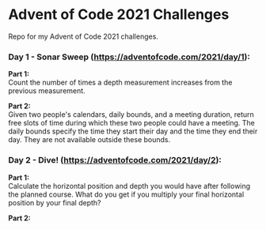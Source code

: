 # Advent of Code 2021 Challenges

Repo for my Advent of Code 2021 challenges.

### Day 1 - Sonar Sweep (https://adventofcode.com/2021/day/1):
**Part 1:**   
Count the number of times a depth measurement increases from the previous measurement.

**Part 2:**   
Given two people's calendars, daily bounds, and a meeting duration, return free slots of time during which these two people could have a meeting. The daily bounds specify the time they start their day and the time they end their day. They are not available outside these bounds.

### Day 2 - Dive! (https://adventofcode.com/2021/day/2):
**Part 1:**   
Calculate the horizontal position and depth you would have after following the planned course. What do you get if you multiply your final horizontal position by your final depth?

**Part 2:**   

